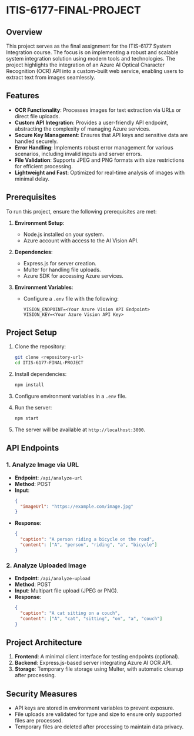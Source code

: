 
# ITIS-6177-FINAL-PROJECT

## Overview

This project serves as the final assignment for the ITIS-6177 System Integration course. The focus is on implementing a robust and scalable system integration solution using modern tools and technologies. The project highlights the integration of an Azure AI Optical Character Recognition (OCR) API into a custom-built web service, enabling users to extract text from images seamlessly.

## Features

- **OCR Functionality**: Processes images for text extraction via URLs or direct file uploads.
- **Custom API Integration**: Provides a user-friendly API endpoint, abstracting the complexity of managing Azure services.
- **Secure Key Management**: Ensures that API keys and sensitive data are handled securely.
- **Error Handling**: Implements robust error management for various scenarios, including invalid inputs and server errors.
- **File Validation**: Supports JPEG and PNG formats with size restrictions for efficient processing.
- **Lightweight and Fast**: Optimized for real-time analysis of images with minimal delay.

## Prerequisites

To run this project, ensure the following prerequisites are met:

1. **Environment Setup**:
   - Node.js installed on your system.
   - Azure account with access to the AI Vision API.

2. **Dependencies**:
   - Express.js for server creation.
   - Multer for handling file uploads.
   - Azure SDK for accessing Azure services.

3. **Environment Variables**:
   - Configure a `.env` file with the following:
     ```
     VISION_ENDPOINT=<Your Azure Vision API Endpoint>
     VISION_KEY=<Your Azure Vision API Key>
     ```

## Project Setup

1. Clone the repository:
   ```bash
   git clone <repository-url>
   cd ITIS-6177-FINAL-PROJECT
   ```

2. Install dependencies:
   ```bash
   npm install
   ```

3. Configure environment variables in a `.env` file.

4. Run the server:
   ```bash
   npm start
   ```

5. The server will be available at `http://localhost:3000`.

## API Endpoints

### 1. Analyze Image via URL

- **Endpoint**: `/api/analyze-url`
- **Method**: POST
- **Input**:
  ```json
  {
    "imageUrl": "https://example.com/image.jpg"
  }
  ```
- **Response**:
  ```json
  {
    "caption": "A person riding a bicycle on the road",
    "content": ["A", "person", "riding", "a", "bicycle"]
  }
  ```

### 2. Analyze Uploaded Image

- **Endpoint**: `/api/analyze-upload`
- **Method**: POST
- **Input**: Multipart file upload (JPEG or PNG).
- **Response**:
  ```json
  {
    "caption": "A cat sitting on a couch",
    "content": ["A", "cat", "sitting", "on", "a", "couch"]
  }
  ```

## Project Architecture

1. **Frontend**: A minimal client interface for testing endpoints (optional).
2. **Backend**: Express.js-based server integrating Azure AI OCR API.
3. **Storage**: Temporary file storage using Multer, with automatic cleanup after processing.

## Security Measures

- API keys are stored in environment variables to prevent exposure.
- File uploads are validated for type and size to ensure only supported files are processed.
- Temporary files are deleted after processing to maintain data privacy.
